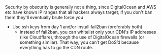 
Security by obscurity is generally not a thing, since DigitalOcean and AWS etc have known IP ranges that all hackers always target; if you don't ban them they'll eventually brute force you
- Use ssh keys from day 1 and/or install fail2ban (preferably both)
    - instead of fail2ban, you can whitelist only your CDN's IP addresses (like Cloudflare), through the use of DigitalOcean firewalls (or something similar). That way, you can’t get DoS’d because everything has to go the CDN route.
